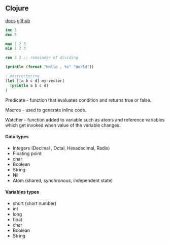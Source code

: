 Clojure
-

[docs](https://clojure.org/guides/getting_started)
[github](https://github.com/clojure/clojure)

```clj
inc 5
dec 5

max 1 2 3
min 1 2 3

rem 3 2 ;; remainder of dividing

(println (format "Hello , %s" "World"))

; destructuring
(let [[a b c d] my-vector]
  (println a b c d)
)

```

Predicate - function that evaluates condition and returns true or false.

Macros - used to generate inline code.

Watcher - function added to variable such as atoms and reference variables
which get invoked when value of the variable changes.

#### Data types

* Integers (Decimal , Octal, Hexadecimal, Radix)
* Floating point
* char
* Boolean
* String
* Nil
* Atom (shared, synchronous, independent state)

#### Variables types

* short (short number)
* int
* long
* float
* char
* Boolean
* String
